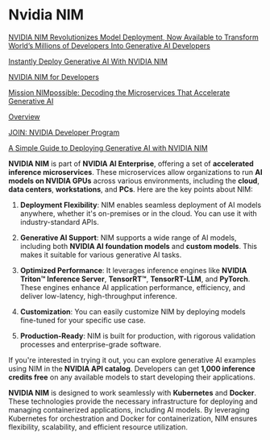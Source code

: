 # Nvidia NIM

[NVIDIA NIM Revolutionizes Model Deployment, Now Available to Transform World’s Millions of Developers Into Generative AI Developers](https://nvidianews.nvidia.com/news/nvidia-nim-model-deployment-generative-ai-developers)

[Instantly Deploy Generative AI With NVIDIA NIM](https://ai.nvidia.com/)

[NVIDIA NIM for Developers](https://developer.nvidia.com/nim)

[Mission NIMpossible: Decoding the Microservices That Accelerate Generative AI](https://blogs.nvidia.com/blog/ai-decoded-NIM/?ncid=so-infl-865671)

[Overview](https://docs.nvidia.com/ai-enterprise/nim-generative-ai/latest/overview.html)

[JOIN: NVIDIA Developer Program](https://developer.nvidia.com/developer-program)

[A Simple Guide to Deploying Generative AI with NVIDIA NIM](https://developer.nvidia.com/blog/a-simple-guide-to-deploying-generative-ai-with-nvidia-nim/)

**NVIDIA NIM** is part of **NVIDIA AI Enterprise**, offering a set of **accelerated inference microservices**. These microservices allow organizations to run **AI models on NVIDIA GPUs** across various environments, including the **cloud**, **data centers**, **workstations**, and **PCs**. Here are the key points about NIM:

1. **Deployment Flexibility**: NIM enables seamless deployment of AI models anywhere, whether it's on-premises or in the cloud. You can use it with industry-standard APIs.

2. **Generative AI Support**: NIM supports a wide range of AI models, including both **NVIDIA AI foundation models** and **custom models**. This makes it suitable for various generative AI tasks.

3. **Optimized Performance**: It leverages inference engines like **NVIDIA Triton™ Inference Server**, **TensorRT™**, **TensorRT-LLM**, and **PyTorch**. These engines enhance AI application performance, efficiency, and deliver low-latency, high-throughput inference.

4. **Customization**: You can easily customize NIM by deploying models fine-tuned for your specific use case.

5. **Production-Ready**: NIM is built for production, with rigorous validation processes and enterprise-grade software.

If you're interested in trying it out, you can explore generative AI examples using NIM in the **NVIDIA API catalog**. Developers can get **1,000 inference credits free** on any available models to start developing their applications. 

**NVIDIA NIM** is designed to work seamlessly with **Kubernetes** and **Docker**. These technologies provide the necessary infrastructure for deploying and managing containerized applications, including AI models. By leveraging Kubernetes for orchestration and Docker for containerization, NIM ensures flexibility, scalability, and efficient resource utilization. 


